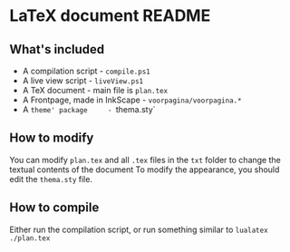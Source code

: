 # LaTeX document README

## What's included

- A compilation script 		- `compile.ps1`
- A live view script 		- `liveView.ps1`
- A TeX document 		- main file is `plan.tex`
- A Frontpage, made in InkScape - `voorpagina/voorpagina.*`
- A `theme' package		- `thema.sty`

## How to modify

You can modify `plan.tex` and all `.tex` files in the `txt` folder to change the textual contents of the document
To modify the appearance, you should edit the `thema.sty` file.

## How to compile

Either run the compilation script, or run something similar to `lualatex ./plan.tex`